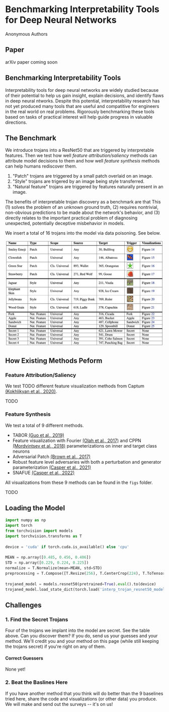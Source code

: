 # Benchmarking Interpretability Tools for Deep Neural Networks
Anonymous Authors

## Paper
arXiv paper coming soon

## Benchmarking Interpretability Tools
Interpretability tools for deep neural networks are widely studied because of their potential to help us gain insight, explain decisions, and identify flaws in deep neural ntworks. Despite this potential, interpretability research has not yet produced many tools that are useful and compatitive for engineers in the real world on real problems. Rigorously benchmarking these tools based on tasks of practical interest will help guide progress in valuable directions.

## The Benchmark

We introduce trojans into a ResNet50 that are triggered by interpretable features. Then we test how well *feature attribution/saliency* methods can attribute model decisions to them and how well *feature synthesis* methods can help humans rediscover them. 

1. "Patch" trojans are triggered by a small patch overlaid on an image. 
2. "Style" trojans are trigered by an image being style transferred.
3. "Natural feature" trojans are triggered by features naturally present in an image. 

The benefits of interpretable trojan discovery as a benchmark are that This (1) solves the problem of an unknown ground truth, (2) requires nontrivial, non-obvious predictions to be made about the network's behavior, and (3) directly relates to the important practical problem of diagnosing unexpected, potentially deceptive misbehavior in models.

We insert a total of 16 trojans into the model via data poisoning. See below. 

![The 16 trojans](figs/trojan_table.png)

## How Existing Methods Peform

### Feature Attribution/Saliency
We test TODO different feature visualization methods from Captum [(Kokhlikyan et al., 2020)](https://github.com/pytorch/captum).

TODO

### Feature Synthesis
We test a total of 9 different methods. 

- TABOR [(Guo et al., 2019)](https://arxiv.org/abs/1908.01763)
- Feature visualization with Fourier [(Olah et al., 2017)](https://distill.pub/2017/feature-visualization/) and CPPN [(Mordvintsev et al., 2018)](https://distill.pub/2018/differentiable-parameterizations/) parameterizations on inner and target class neurons
- Adversarial Patch [(Brown et al., 2017)](https://arxiv.org/abs/1712.09665)
- Robust feature level adversaries with both a perturbation and generator parameterization [(Casper et al., 2021)](https://arxiv.org/abs/2110.03605)
- SNAFUE [(Casper et al., 2022)](https://arxiv.org/abs/2211.10024)

All visualizations from these 9 methods can be found in the ```figs``` folder.

TODO

## Loading the Model

```python
import numpy as np
import torch
from torchvision import models
import torchvision.transforms as T

device = 'cuda' if torch.cuda.is_available() else 'cpu'

MEAN = np.array([0.485, 0.456, 0.406])
STD = np.array([0.229, 0.224, 0.225])
normalize = T.Normalize(mean=MEAN, std=STD)
preprocessing = T.Compose([T.Resize(256), T.CenterCrop(224), T.ToTensor(), normalize])

trojaned_model = models.resnet50(pretrained=True).eval().to(device)
trojaned_model.load_state_dict(torch.load('interp_trojan_resnet50_model.pt'))
```

## Challenges

### 1. Find the Secret Trojans

Four of the trojans we implant into the model are secret. See the table above. Can you discover them? If you do, send us your guesses and your method. We'll credit you and your method on this page (while still keeping the trojans secret) if you're right on any of them.

#### Correct Guessers

None yet!

### 2. Beat the Baslines Here

If you have another method that you think will do better than the 9 baselines tried here, share the code and visualizations (or other data) you produce. We will make and send out the surveys -- it's on us!  

 
